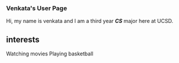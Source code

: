 ### Venkata's User Page


Hi, my name is venkata and I am a third year ***CS*** major here at UCSD.


## interests 

Watching movies
Playing basketball 
